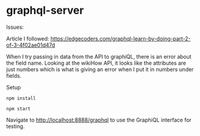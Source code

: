 # graphql-server

Issues:

Article I followed: https://edgecoders.com/graphql-learn-by-doing-part-2-of-3-4f02ae01d47d

When I try passing in data from the API to graphiQL, there is an error about the field name.
Looking at the wikiHow API, it looks like the attributes are just numbers which is what is giving
an error when I put it in numbers under fields.

Setup

`npm install`

`npm start`

Navigate to [http://localhost:8888/graphql](http://localhost:8888/graphql) to use the GraphiQL interface for testing.
